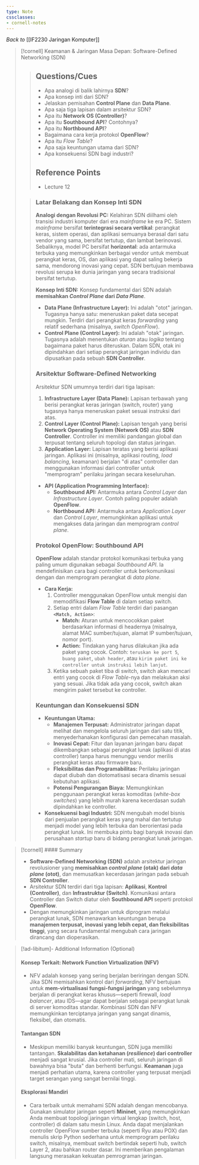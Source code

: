 ```yaml
---
type: Note
cssclasses:
- cornell-notes
---
```


_Back to_ [[IF2230 Jaringan Komputer]]

> [!cornell] Keamanan & Jaringan Masa Depan: Software-Defined Networking (SDN)
> 
> > ## Questions/Cues
> > 
> > - Apa analogi di balik lahirnya **SDN**?
> > - Apa konsep inti dari SDN?
> > - Jelaskan pemisahan **Control Plane** dan **Data Plane**.
> > - Apa saja tiga lapisan dalam arsitektur SDN?
> > - Apa itu **Network OS (Controller)**?
> > - Apa itu **Southbound API**? Contohnya?
> > - Apa itu **Northbound API**?
> > - Bagaimana cara kerja protokol **OpenFlow**?
> > - Apa itu _Flow Table_?
> > - Apa saja keuntungan utama dari SDN?
> > - Apa konsekuensi SDN bagi industri?
> > 
> > ## Reference Points
> > 
> > - Lecture 12
> 
> > ### Latar Belakang dan Konsep Inti SDN
> > 
> > **Analogi dengan Revolusi PC:** Kelahiran SDN diilhami oleh transisi industri komputer dari era _mainframe_ ke era PC. Sistem _mainframe_ bersifat **terintegrasi secara vertikal**: perangkat keras, sistem operasi, dan aplikasi semuanya berasal dari satu vendor yang sama, bersifat tertutup, dan lambat berinovasi. Sebaliknya, model PC bersifat **horizontal**: ada antarmuka terbuka yang memungkinkan berbagai vendor untuk membuat perangkat keras, OS, dan aplikasi yang dapat saling bekerja sama, mendorong inovasi yang cepat. SDN bertujuan membawa revolusi serupa ke dunia jaringan yang secara tradisional bersifat tertutup.
> > 
> > **Konsep Inti SDN:** Konsep fundamental dari SDN adalah **memisahkan _Control Plane_ dari _Data Plane_**.
> > 
> > - **Data Plane (Infrastructure Layer):** Ini adalah "otot" jaringan. Tugasnya hanya satu: meneruskan paket data secepat mungkin. Terdiri dari perangkat keras _forwarding_ yang relatif sederhana (misalnya, _switch OpenFlow_).
> > - **Control Plane (Control Layer):** Ini adalah "otak" jaringan. Tugasnya adalah menentukan _aturan_ atau _logika_ tentang bagaimana paket harus diteruskan. Dalam SDN, otak ini dipindahkan dari setiap perangkat jaringan individu dan dipusatkan pada sebuah **SDN Controller**.
> > 
> > ### Arsitektur Software-Defined Networking
> > 
> > Arsitektur SDN umumnya terdiri dari tiga lapisan:
> > 
> > 1. **Infrastructure Layer (Data Plane):** Lapisan terbawah yang berisi perangkat keras jaringan (switch, router) yang tugasnya hanya meneruskan paket sesuai instruksi dari atas.
> > 2. **Control Layer (Control Plane):** Lapisan tengah yang berisi **Network Operating System (Network OS)** atau **SDN Controller**. Controller ini memiliki pandangan global dan terpusat tentang seluruh topologi dan status jaringan.
> > 3. **Application Layer:** Lapisan teratas yang berisi aplikasi jaringan. Aplikasi ini (misalnya, aplikasi routing, _load balancing_, keamanan) berjalan "di atas" controller dan menggunakan informasi dari controller untuk "memprogram" perilaku jaringan secara keseluruhan.
> > 
> > - **API (Application Programming Interface):**
> >     - **Southbound API:** Antarmuka antara _Control Layer_ dan _Infrastructure Layer_. Contoh paling populer adalah **OpenFlow**.
> >     - **Northbound API:** Antarmuka antara _Application Layer_ dan _Control Layer_, memungkinkan aplikasi untuk mengakses data jaringan dan memprogram _control plane_.
> > 
> > ### Protokol OpenFlow: Southbound API
> > 
> > **OpenFlow** adalah standar protokol komunikasi terbuka yang paling umum digunakan sebagai _Southbound API_. Ia mendefinisikan cara bagi controller untuk berkomunikasi dengan dan memprogram perangkat di _data plane_.
> > 
> > - **Cara Kerja:**
> >     1. Controller menggunakan OpenFlow untuk mengisi dan memodifikasi **Flow Table** di dalam setiap switch.
> >     2. Setiap entri dalam _Flow Table_ terdiri dari pasangan **`<Match, Action>`**:
> >         - **Match:** Aturan untuk mencocokkan paket berdasarkan informasi di headernya (misalnya, alamat MAC sumber/tujuan, alamat IP sumber/tujuan, nomor port).
> >         - **Action:** Tindakan yang harus dilakukan jika ada paket yang cocok. Contoh: `teruskan ke port 5`, `buang paket`, `ubah header`, atau `kirim paket ini ke controller untuk instruksi lebih lanjut`.
> >     3. Ketika sebuah paket tiba di switch, switch akan mencari entri yang cocok di _Flow Table_-nya dan melakukan aksi yang sesuai. Jika tidak ada yang cocok, switch akan mengirim paket tersebut ke controller.
> > 
> > ### Keuntungan dan Konsekuensi SDN
> > 
> > - **Keuntungan Utama:**
> >     - **Manajemen Terpusat:** Administrator jaringan dapat melihat dan mengelola seluruh jaringan dari satu titik, menyederhanakan konfigurasi dan pemecahan masalah.
> >     - **Inovasi Cepat:** Fitur dan layanan jaringan baru dapat dikembangkan sebagai perangkat lunak (aplikasi di atas controller) tanpa harus menunggu vendor merilis perangkat keras atau firmware baru.
> >     - **Fleksibilitas dan Programabilitas:** Perilaku jaringan dapat diubah dan diotomatisasi secara dinamis sesuai kebutuhan aplikasi.
> >     - **Potensi Pengurangan Biaya:** Memungkinkan penggunaan perangkat keras komoditas (_white-box switches_) yang lebih murah karena kecerdasan sudah dipindahkan ke controller.
> > - **Konsekuensi bagi Industri:** SDN mengubah model bisnis dari penjualan perangkat keras yang mahal dan tertutup menjadi model yang lebih terbuka dan berorientasi pada perangkat lunak. Ini membuka pintu bagi banyak inovasi dan perusahaan _startup_ baru di bidang perangkat lunak jaringan.

> [!cornell] #### Summary
> 
> - **Software-Defined Networking (SDN)** adalah arsitektur jaringan revolusioner yang **memisahkan _control plane_ (otak) dari _data plane_ (otot)**, dan memusatkan kecerdasan jaringan pada sebuah **SDN Controller**.
> - Arsitektur SDN terdiri dari tiga lapisan: **Aplikasi**, **Kontrol (Controller)**, dan **Infrastruktur (Switch)**. Komunikasi antara Controller dan Switch diatur oleh **Southbound API** seperti protokol **OpenFlow**.
> - Dengan memungkinkan jaringan untuk diprogram melalui perangkat lunak, SDN menawarkan keuntungan berupa **manajemen terpusat, inovasi yang lebih cepat, dan fleksibilitas tinggi**, yang secara fundamental mengubah cara jaringan dirancang dan dioperasikan.

> [!ad-libitum]- Additional Information (Optional)
> 
> #### Konsep Terkait: Network Function Virtualization (NFV)
> 
> - NFV adalah konsep yang sering berjalan beriringan dengan SDN. Jika SDN memisahkan kontrol dari _forwarding_, NFV bertujuan untuk **mem-virtualisasi fungsi-fungsi jaringan** yang sebelumnya berjalan di perangkat keras khusus—seperti firewall, _load balancer_, atau IDS—agar dapat berjalan sebagai perangkat lunak di server komoditas standar. Kombinasi SDN dan NFV memungkinkan terciptanya jaringan yang sangat dinamis, fleksibel, dan otomatis.
> 
> #### Tantangan SDN
> 
> - Meskipun memiliki banyak keuntungan, SDN juga memiliki tantangan. **Skalabilitas dan ketahanan (_resilience_) dari controller** menjadi sangat krusial. Jika controller mati, seluruh jaringan di bawahnya bisa "buta" dan berhenti berfungsi. **Keamanan** juga menjadi perhatian utama, karena controller yang terpusat menjadi target serangan yang sangat bernilai tinggi.
> 
> #### Eksplorasi Mandiri
> 
> - Cara terbaik untuk memahami SDN adalah dengan mencobanya. Gunakan simulator jaringan seperti **Mininet**, yang memungkinkan Anda membuat topologi jaringan virtual lengkap (switch, host, controller) di dalam satu mesin Linux. Anda dapat menjalankan controller OpenFlow sumber terbuka (seperti Ryu atau POX) dan menulis skrip Python sederhana untuk memprogram perilaku switch, misalnya, membuat switch bertindak seperti hub, switch Layer 2, atau bahkan router dasar. Ini memberikan pengalaman langsung merasakan kekuatan pemrograman jaringan.